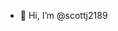 - 👋 Hi, I’m @scottj2189

<!---
scottj2189/scottj2189 is a ✨ special ✨ repository because its `README.md` (this file) appears on your GitHub profile.
You can click the Preview link to take a look at your changes.
--->

